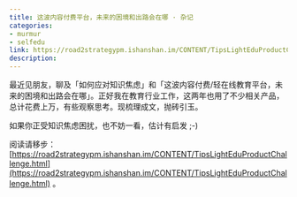 ```yaml
---
title: 这波内容付费平台，未来的困境和出路会在哪 · 杂记categories: 
- murmur
- selfedulink: https://road2strategypm.ishanshan.im/CONTENT/TipsLightEduProductChallenge.html
description:
--- 
```




最近见朋友，聊及「如何应对知识焦虑」和「这波内容付费/轻在线教育平台，未来的困境和出路会在哪」。正好我在教育行业工作，这两年也用了不少相关产品，总计花费上万，有些观察思考。现梳理成文，抛砖引玉。

如果你正受知识焦虑困扰，也不妨一看，估计有启发 ;-)

阅读请移步：<br> [https://road2strategypm.ishanshan.im/CONTENT/TipsLightEduProductChallenge.html](https://road2strategypm.ishanshan.im/CONTENT/TipsLightEduProductChallenge.html) 。

